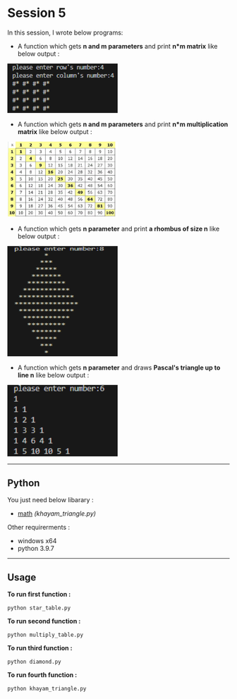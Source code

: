 # Session 5

In this session, I wrote below programs:

 - A function which gets **n and m parameters** and print **n*m matrix** like below output :

<img src="photos/table.png" width="250">

- A function which gets **n and m parameters** and print **n*m multiplication matrix** like below output :

<img src="photos/photo_5947562693529550724_y.jpg" width="250">

- A function which gets **n parameter** and print **a rhombus of size n** like below output :

<img src="photos/Untitled.png" width="250" height= 250>

- A function which gets **n parameter** and draws **Pascal's triangle up to line n** like below output :


<img src="photos/khayam.png" width="250">


---

## Python

You just need below libarary :

- [math](https://www.w3schools.com/python/module_math.asp) *(khayam_triangle.py)*


 Other requirerments  :
 
 - windows x64
 - python 3.9.7

---

## Usage

**To run first function :**

```
python star_table.py
```

**To run second function :**

```
python multiply_table.py
```

**To run third function :**


```
python diamond.py
```

**To run fourth function :**

```
python khayam_triangle.py
```
